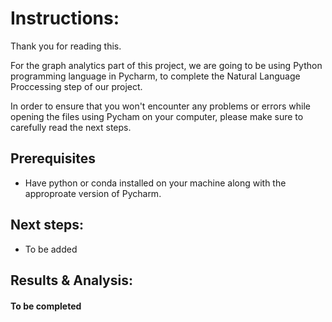 # Instructions:

Thank you for reading this.

For the graph analytics part of this project, we are going to be using Python programming language in Pycharm, to complete the Natural Language Proccessing step of 
our project.

In order to ensure that you won't encounter any problems or errors while opening the files using Pycham on your computer, please make sure to
carefully read the next steps.

## Prerequisites
- Have python or conda installed on your machine along with the approproate version of Pycharm.

## Next steps:
- To be added

## Results & Analysis:
#### To be completed


